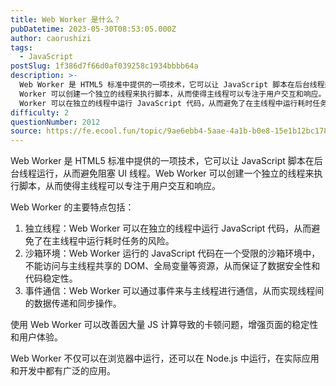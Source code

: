 ```yaml
---
title: Web Worker 是什么？
pubDatetime: 2023-05-30T08:53:05.000Z
author: caorushizi
tags:
  - JavaScript
postSlug: 1f386d7f66d0af039258c1934bbbb64a
description: >-
  Web Worker 是 HTML5 标准中提供的一项技术，它可以让 JavaScript 脚本在后台线程运行，从而避免阻塞 UI 线程。Web
  Worker 可以创建一个独立的线程来执行脚本，从而使得主线程可以专注于用户交互和响应。 Web Worker 的主要特点包括： 独立线程：Web
  Worker 可以在独立的线程中运行 JavaScript 代码，从而避免了在主线程中运行耗时任务的风险。
difficulty: 2
questionNumber: 2012
source: https://fe.ecool.fun/topic/9ae6ebb4-5aae-4a1b-b0e8-15e1b12bc178
---
```


Web Worker 是 HTML5 标准中提供的一项技术，它可以让 JavaScript 脚本在后台线程运行，从而避免阻塞 UI 线程。Web Worker 可以创建一个独立的线程来执行脚本，从而使得主线程可以专注于用户交互和响应。

Web Worker 的主要特点包括：

1. 独立线程：Web Worker 可以在独立的线程中运行 JavaScript 代码，从而避免了在主线程中运行耗时任务的风险。
2. 沙箱环境：Web Worker 运行的 JavaScript 代码在一个受限的沙箱环境中，不能访问与主线程共享的 DOM、全局变量等资源，从而保证了数据安全性和代码稳定性。
3. 事件通信：Web Worker 可以通过事件来与主线程进行通信，从而实现线程间的数据传递和同步操作。

使用 Web Worker 可以改善因大量 JS 计算导致的卡顿问题，增强页面的稳定性和用户体验。

Web Worker 不仅可以在浏览器中运行，还可以在 Node.js 中运行，在实际应用和开发中都有广泛的应用。

